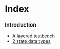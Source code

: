 # Index
### Introduction
- [A layered testbench](../notes/layered-testbench.md)
- [2 state data types](../notes/2state-data-types.md)
